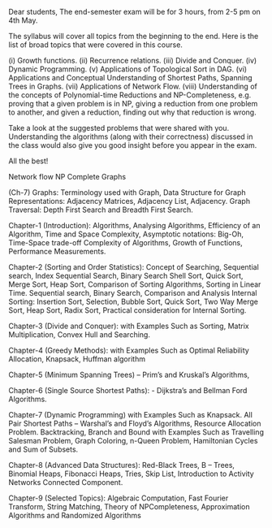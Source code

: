Dear students,
The end-semester exam will be for 3 hours, from 2-5 pm on 4th May.

The syllabus will cover all topics from the beginning to the end. Here is the list of broad topics that were covered in this course.

(i) Growth functions.
(ii) Recurrence relations.
(iii) Divide and Conquer.
(iv) Dynamic Programming.
(v) Applications of Topological Sort in DAG.
(vi) Applications and Conceptual Understanding of Shortest Paths, Spanning Trees in Graphs.
(vii) Applications of Network Flow.
(viii) Understanding of the concepts of Polynomial-time Reductions and NP-Completeness, e.g. proving that a given problem is in NP, giving a reduction from one problem to another, and given a reduction, finding out why that reduction is wrong.

Take a look at the suggested problems that were shared with you. Understanding the algorithms (along with their correctness) discussed in the class would also give you good insight before you appear in the exam.


All the best!


Network flow 
NP Complete
Graphs


(Ch-7) Graphs: Terminology used with Graph, Data Structure for Graph Representations: Adjacency Matrices, Adjacency List, Adjacency. 
Graph Traversal: Depth First Search and Breadth First Search.


Chapter-1 (Introduction): Algorithms, Analysing Algorithms, Efficiency of an Algorithm, Time and Space Complexity, 
Asymptotic notations: Big-Oh, Time-Space trade-off  Complexity of Algorithms, Growth of Functions, Performance 
Measurements.

Chapter-2 (Sorting and Order Statistics): Concept of Searching, Sequential search, Index Sequential Search, Binary Search Shell 
Sort, Quick Sort, Merge Sort, Heap Sort, Comparison of Sorting Algorithms, Sorting in Linear Time. Sequential search, Binary 
Search, Comparison and Analysis Internal Sorting: Insertion Sort, Selection, Bubble Sort, Quick Sort, Two Way Merge Sort, 
Heap Sort, Radix Sort, Practical consideration for Internal Sorting. 

Chapter-3 (Divide and Conquer): with Examples Such as Sorting, Matrix Multiplication, Convex Hull and Searching. 

Chapter-4 (Greedy Methods): with Examples Such as Optimal Reliability Allocation, Knapsack, Huffman algorithm

Chapter-5 (Minimum Spanning Trees) – Prim’s and Kruskal’s Algorithms, 

Chapter-6 (Single Source Shortest Paths): - Dijkstra’s and Bellman Ford Algorithms. 

Chapter-7 (Dynamic Programming) with Examples Such as Knapsack. All Pair Shortest Paths – Warshal’s and Floyd’s 
Algorithms, Resource Allocation Problem. Backtracking, Branch and Bound with Examples Such as Travelling Salesman 
Problem, Graph Coloring, n-Queen Problem, Hamiltonian Cycles and Sum of Subsets.

Chapter-8 (Advanced Data Structures): Red-Black Trees, B – Trees, Binomial Heaps, Fibonacci Heaps, Tries, Skip List, 
Introduction to Activity Networks Connected Component.

Chapter-9 (Selected Topics): Algebraic Computation, Fast Fourier Transform, String Matching, Theory of NPCompleteness, 
Approximation Algorithms and Randomized Algorithms 